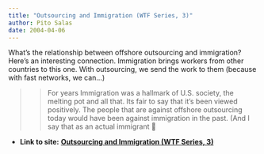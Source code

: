 ```yaml
---
title: "Outsourcing and Immigration (WTF Series, 3)"
author: Pito Salas
date: 2004-04-06
---
```


What’s the relationship between offshore outsourcing and immigration? Here’s
an interesting connection. Immigration brings workers from other countries to
this one. With outsourcing, we send the work to them (because with fast
networks, we can…)

>>

>> For years Immigration was a hallmark of U.S. society, the melting pot and
all that. Its fair to say that it’s been viewed positively. The people that
are against offshore outsourcing today would have been against immigration in
the past. (And I say that as an actual immigrant 🙂


* **Link to site:** **[Outsourcing and Immigration (WTF Series, 3)](None)**
